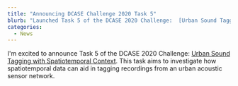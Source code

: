 ```yaml
---
title: "Announcing DCASE Challenge 2020 Task 5"
blurb: "Launched Task 5 of the DCASE 2020 Challenge:  [Urban Sound Tagging with Spatiotemporal Context](http://dcase.community/challenge2020/task-urban-sound-tagging-with-spatiotemporal-context). This task aims to investigate how spatiotemporal data can aid in tagging recordings from an urban acoustic sensor network. "
categories:
  - News
---
```


I'm excited to announce Task 5 of the DCASE 2020 Challenge:  [Urban Sound Tagging with Spatiotemporal Context](http://dcase.community/challenge2020/task-urban-sound-tagging-with-spatiotemporal-context). This task aims to investigate how spatiotemporal data can aid in tagging recordings from an urban acoustic sensor network. 